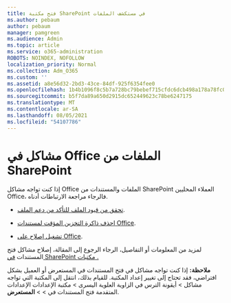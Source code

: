```yaml
---
title: فتح مكتبة SharePoint في مستكشف الملفات
ms.author: pebaum
author: pebaum
manager: pamgreen
ms.audience: Admin
ms.topic: article
ms.service: o365-administration
ROBOTS: NOINDEX, NOFOLLOW
localization_priority: Normal
ms.collection: Adm_O365
ms.custom: ''
ms.assetid: a8e56d32-2bd3-43ce-84df-925f6354fee0
ms.openlocfilehash: 1b4b1096f8c5b7a728bc79bebef715cfdc6dcb498a178a78fc0e0fff0faa5585
ms.sourcegitcommit: b5f7da89a650d2915dc652449623c78be6247175
ms.translationtype: MT
ms.contentlocale: ar-SA
ms.lasthandoff: 08/05/2021
ms.locfileid: "54107786"
---
```

# <a name="problems-opening-office-files-from-sharepoint"></a>مشاكل في Office الملفات من SharePoint

إذا كنت تواجه مشاكل Office الملفات والمستندات من SharePoint العملاء المحليين Office، فالرجاء مراجعة الارتباطات أدناه. 

- [تحقق من قيود الملف للتأكد من دعم الملف](https://support.office.com/article/Invalid-file-names-and-file-types-in-OneDrive-OneDrive-for-Business-and-SharePoint-64883a5d-228e-48f5-b3d2-eb39e07630fa).

- [احذف ذاكرة التخزين المؤقت لمستندات Office](https://support.office.com/article/Delete-your-Office-Document-Cache-b1d3765e-d71b-4bb8-99ca-acd22c42995d).

- [تشغيل إصلاح على Office](https://support.office.com/Article/Repair-an-Office-application-7821d4b6-7c1d-4205-aa0e-a6b40c5bb88b).

لمزيد من المعلومات أو التفاصيل، الرجاء الرجوع إلى المقالة، إصلاح مشاكل فتح المستندات [في SharePoint مكتبات .](https://support.office.com/article/Fix-problems-opening-documents-in-SharePoint-libraries-31329FA1-4AD0-47FC-95D8-BB0C5B12A536)

**ملاحظة:** إذا كنت تواجه مشاكل في فتح المستندات في المستعرض أو العميل بشكل افتراضي، فقد تحتاج إلى تغيير إعداد المكتبة. للقيام بذلك، انتقل إلى المكتبة التي تواجه مشاكل > أيقونة الترس في الزاوية العلوية اليسرى > مكتبة الإعدادات الإعدادات المتقدمة فتح المستندات في   >     >  **المستعرض**.

